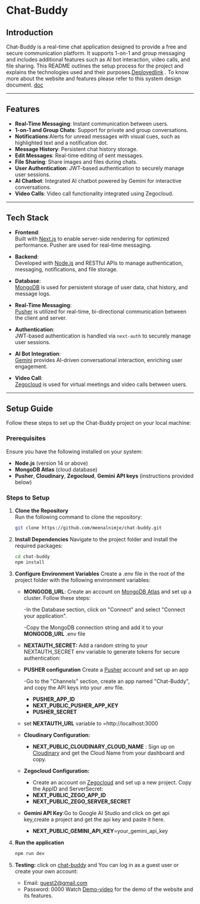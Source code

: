 
# Chat-Buddy 

## Introduction

Chat-Buddy is a real-time chat application designed to provide a free and secure communication platform. It supports 1-on-1 and group messaging and includes additional features such as AI bot interaction, video calls, and file sharing. This README outlines the setup process for the project and explains the technologies used and their purposes.[Deployedlink](https://chat-buddy-three.vercel.app/) . To know more about the website and features please refer to this system design document. [doc](https://1drv.ms/w/c/e408dc5665e57bd9/ETw7Hf93LoNLnSIRokuLpHUB-uy0e8M4qR83ipoUBNc4Ow?e=JYhf79)

---

## Features

- **Real-Time Messaging**: Instant communication between users.
- **1-on-1 and Group Chats**: Support for private and group conversations.
- **Notifications**:Alerts for unread messages with visual cues, such as highlighted text and a notification dot.
- **Message History**: Persistent chat history storage.
- **Edit Messages**: Real-time editing of sent messages.
- **File Sharing**: Share images and files during chats.
- **User Authentication**: JWT-based authentication to securely manage user sessions.
- **AI Chatbot**: Integrated AI chatbot powered by Gemini for interactive conversations.
- **Video Calls**: Video call functionality integrated using Zegocloud.

---

## Tech Stack

- **Frontend**:  
   Built with [Next.js](https://nextjs.org/) to enable server-side rendering for optimized performance. Pusher are used for real-time messaging.

- **Backend**:  
   Developed with [Node.js](https://nodejs.org/) and RESTful APIs to manage authentication, messaging, notifications, and file storage.

- **Database**:  
   [MongoDB](https://www.mongodb.com/atlas) is used for persistent storage of user data, chat history, and message logs.

- **Real-Time Messaging**:  
   [Pusher](https://pusher.com/) is utilized for real-time, bi-directional communication between the client and server.

- **Authentication**:  
   JWT-based authentication is handled via `next-auth` to securely manage user sessions.

- **AI Bot Integration**:  
   [Gemini](https://ai.google.dev/) provides AI-driven conversational interaction, enriching user engagement.

- **Video Call**:  
   [Zegocloud](https://www.zegocloud.com/) is used for virtual meetings and video calls between users.

---

## Setup Guide

Follow these steps to set up the Chat-Buddy project on your local machine:

### Prerequisites

Ensure you have the following installed on your system:
- **Node.js** (version 14 or above)
- **MongoDB Atlas** (cloud database)
- **Pusher**, **Cloudinary**, **Zegocloud**, **Gemini API keys** (instructions provided below)

### Steps to Setup

1. **Clone the Repository**  
   Run the following command to clone the repository:
   ```bash
   git clone https://github.com/meenalnimje/chat-buddy.git

2. **Install Dependencies**
    Navigate to the project folder and install the required packages:

    ```bash
    cd chat-buddy
    npm install
3. **Configure Environment Variables**
    Create a .env file in the root of the project folder with the following environment variables:

    - **MONGODB_URL**:
        Create an account on [MongoDB Atlas](https://www.mongodb.com/atlas) and set up a cluster. Follow these steps:

        -In the Database section, click on "Connect" and select "Connect your application".

        -Copy the MongoDB connection string and add it to your **MONGODB_URL** .env file
    - **NEXTAUTH_SECRET:**
        Add a random string to your NEXTAUTH_SECRET env variable to generate tokens for secure authentication:
    - **PUSHER configuration**
        Create a [Pusher](https://pusher.com/) account and set up an app

        -Go to the "Channels" section, create an app named "Chat-Buddy", and copy the API keys into your .env file.
        - **PUSHER_APP_ID**
        - **NEXT_PUBLIC_PUSHER_APP_KEY**
        - **PUSHER_SECRET**

    - set **NEXTAUTH_URL** variable to =http://localhost:3000

    - **Cloudinary Configuration:**
        
        - **NEXT_PUBLIC_CLOUDINARY_CLOUD_NAME** : Sign up on [Cloudinary](https://cloudinary.com/) and get the Cloud Name from your dashboard and copy.

    - **Zegocloud Configuration:**
        - Create an account on [Zegocloud](https://www.zegocloud.com/) and set up a new project. Copy the AppID and ServerSecret:
        - **NEXT_PUBLIC_ZEGO_APP_ID**
      -  **NEXT_PUBLIC_ZEGO_SERVER_SECRET**

    - **Gemini API Key**:Go to Google AI Studio and click on get api key,create a project and get the api key and paste it here.
        - **NEXT_PUBLIC_GEMINI_API_KEY**=your_gemini_api_key

4. **Run the application**
    ```bash
    npm run dev

5. **Testing:**
    click on [chat-buddy](https://chat-buddy-three.vercel.app/) and You can log in as a guest user or create your own account:
    - Email: guest2@gmail.com
    - Password: 0000
    Watch [Demo-video](https://youtu.be/P3k4BxuexJw) for the demo of the website and its features.
